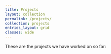```yaml
---
title: Projects
layout: collection
permalink: /projects/
collection: projects
entries_layout: grid
classes: wide
---
```


These are the projects we have worked on so far: